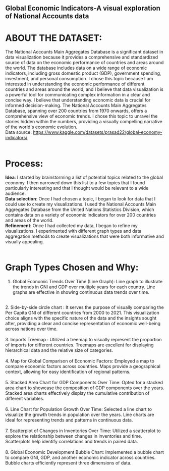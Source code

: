  ## Global Economic Indicators-A visual exploration of National Accounts data

# ABOUT THE DATASET:
The National Accounts Main Aggregates Database is a significant dataset in data visualization because it provides a comprehensive and standardized source of data on the economic performance of countries and areas around the world. The database includes data on a wide range of economic indicators, including gross domestic product (GDP), government spending, investment, and personal consumption. I chose this topic because I am interested in understanding the economic performance of different countries and areas around the world, and I believe that data visualization is a powerful tool for communicating complex information in a clear and concise way. I believe that understanding economic data is crucial for informed decision-making. The National Accounts Main Aggregates Database, spanning over 200 countries from 1970 onwards, offers a comprehensive view of economic trends. I chose this topic to unravel the stories hidden within the numbers, providing a visually compelling narrative of the world's economic evolution.<BR>
Data source: https://www.kaggle.com/datasets/prasad22/global-economy-indicators/ <BR>
<br>
# Process:<BR>
<B>Idea</B>: I started by brainstorming a list of potential topics related to the global economy. I then narrowed down this list to a few topics that I found particularly interesting and that I thought would be relevant to a wide audience.<br>
<b>Data selection</b>: Once I had chosen a topic, I began to look for data that I could use to create my visualizations. I used the National Accounts Main Aggregates Database from the United Nations Statistics Division, which contains data on a variety of economic indicators for over 200 countries and areas of the world.<br>
<b>Refinement</b>: Once I had collected my data, I began to refine my visualizations. I experimented with different graph types and data aggregation methods to create visualizations that were both informative and visually appealing.<br>
<br>
# Graph Types Chosen and Why:<br>
1. Global Economic Trends Over Time (Line Graph): Line graph to illustrate the trends in GNI and GDP over multiple years for each country. Line graphs are effective in showing continuous data trends over time.<br>
<br>
2. Side-by-side circle chart : It serves the purpose of visually comparing the Per Capita GNI of different countries from 2000 to 2021. This visualization choice aligns with the specific nature of the data and the insights sought after, providing a clear and concise representation of economic well-being across nations over time.<br>
<br>
3. Imports Treemap : Utilized a treemap to visually represent the proportion of imports for different countries. Treemaps are excellent for displaying hierarchical data and the relative size of categories.<br>
<br>
4. Map for Global Comparison of Economic Factors: Employed a map to compare economic factors across countries. Maps provide a geographical context, allowing for easy identification of regional patterns.<br>
<br>
5. Stacked Area Chart for GDP Components Over Time: Opted for a stacked area chart to showcase the composition of GDP components over the years. Stacked area charts effectively display the cumulative contribution of different variables.<br>
<br>
6. Line Chart for Population Growth Over Time: Selected a line chart to visualize the growth trends in population over the years. Line charts are ideal for representing trends and patterns in continuous data.<br>
<br>
7. Scatterplot of Changes in Inventories Over Time: Utilized a scatterplot to explore the relationship between changes in inventories and time. Scatterplots help identify correlations and trends in paired data.<br>
<br>
8. Global Economic Development Bubble Chart: Implemented a bubble chart to compare GNI, GDP, and another economic indicator across countries. Bubble charts efficiently represent three dimensions of data.<br>

